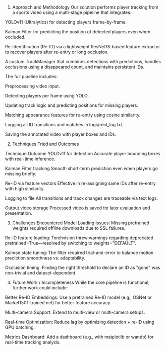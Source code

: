 1. Approach and Methodology
Our solution performs player tracking from a sports video using a multi-stage pipeline that integrates:

YOLOv11 (Ultralytics) for detecting players frame-by-frame.

Kalman Filter for predicting the position of detected players even when occluded.

Re-Identification (Re-ID) via a lightweight ResNet18-based feature extractor to recover players after re-entry or long occlusion.

A custom TrackManager that combines detections with predictions, handles occlusions using a disappeared count, and maintains persistent IDs.

The full pipeline includes:

Preprocessing video input.

Detecting players per frame using YOLO.

Updating track logic and predicting positions for missing players.

Matching appearance features for re-entry using cosine similarity.

Logging all ID transitions and matches in logs/reid_log.txt.

Saving the annotated video with player boxes and IDs.

2. Techniques Tried and Outcomes

Technique	                                                                    Outcome
YOLOv11 for detection	                                           Accurate player bounding boxes with real-time inference.

Kalman Filter tracking	                                           Smooth short-term prediction even when players go missing briefly.

Re-ID via feature vectors	                                       Effective in re-assigning same IDs after re-entry with high similarity.

Logging to file                                                	   All transitions and track changes are traceable via text logs.

Output video storage	                                           Processed video is saved for later evaluation and presentation.



3. Challenges Encountered
Model Loading Issues: Missing pretrained weights required offline downloads due to SSL failures.

Re-ID feature loading: Torchvision threw warnings regarding deprecated pretrained=True—resolved by switching to weights="DEFAULT".

Kalman state tuning: The filter required trial-and-error to balance motion prediction smoothness vs. adaptability.

Occlusion timing: Finding the right threshold to declare an ID as "gone" was non-trivial and dataset-dependent.

4. Future Work / Incompleteness
While the core pipeline is functional, further work could include:

Better Re-ID Embeddings: Use a pretrained Re-ID model (e.g., OSNet or Market1501-trained net) for better feature accuracy.

Multi-camera Support: Extend to multi-view or multi-camera setups.

Real-time Optimization: Reduce lag by optimizing detection + re-ID using GPU batching.

Metrics Dashboard: Add a dashboard (e.g., with matplotlib or wandb) for real-time tracking analysis.